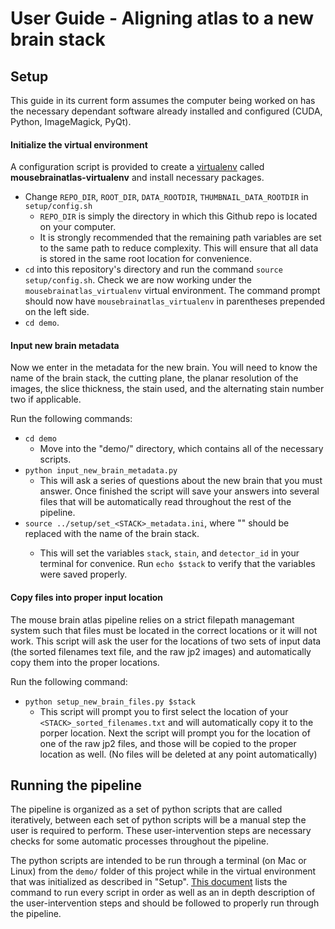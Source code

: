 # User Guide - Aligning atlas to a new brain stack

## Setup

This guide in its current form assumes the computer being worked on has the necessary dependant software already installed and configured (CUDA, Python, ImageMagick, PyQt). 

#### Initialize the virtual environment

A configuration script is provided to create a [virtualenv](https://virtualenv.pypa.io/en/stable/) called **mousebrainatlas-virtualenv** and install necessary packages.

- Change `REPO_DIR`, `ROOT_DIR`, `DATA_ROOTDIR`, `THUMBNAIL_DATA_ROOTDIR` in `setup/config.sh`
    - `REPO_DIR` is simply the directory in which this Github repo is located on your computer.
    - It is strongly recommended that the remaining path variables are set to the same path to reduce complexity. This will ensure that all data is stored in the same root location for convenience. 
- `cd` into this repository's directory and run the command `source setup/config.sh`. Check we are now working under the `mousebrainatlas_virtualenv` virtual environment. The command prompt should now have `mousebrainatlas_virtualenv` in parentheses prepended on the left side.
- `cd demo`.

#### Input new brain metadata

Now we enter in the metadata for the new brain. You will need to know the name of the brain stack, the cutting plane, the planar resolution of the images, the slice thickness, the stain used, and the alternating stain number two if applicable.

Run the following commands:
- `cd demo`
    - Move into the "demo/" directory, which contains all of the necessary scripts.
- `python input_new_brain_metadata.py`
    - This will ask a series of questions about the new brain that you must answer. Once finished the script will save your answers into several files that will be automatically read throughout the rest of the pipeline.
- `source ../setup/set_<STACK>_metadata.ini`, where "<STACK>" should be replaced with the name of the brain stack. 
    - This will set the variables `stack`, `stain`, and `detector_id` in your terminal for convenice. Run `echo $stack` to verify that the variables were saved properly.


#### Copy files into proper input location
The mouse brain atlas pipeline relies on a strict filepath managemant system such that files must be located in the correct locations or it will not work. This script will ask the user for the locations of two sets of input data (the sorted filenames text file, and the raw jp2 images) and automatically copy them into the proper locations.

Run the following command:
- `python setup_new_brain_files.py $stack`
    - This script will prompt you to first select the location of your `<STACK>_sorted_filenames.txt` and will automatically copy it to the porper location. Next the script will prompt you for the location of one of the raw jp2 files, and those will be copied to the proper location as well. (No files will be deleted at any point automatically)

## Running the pipeline

The pipeline is organized as a set of python scripts that are called iteratively, between each set of python scripts will be a manual step the user is required to perform. These user-intervention steps are necessary checks for some automatic processes throughout the pipeline.

The python scripts are intended to be run through a terminal (on Mac or Linux) from the `demo/` folder of this project while in the virtual environment that was initialized as described in "Setup". [This document](pipeline.md) lists the command to run every script in order as well as an in depth description of the user-intervention steps and should be followed to properly run through the pipeline.
